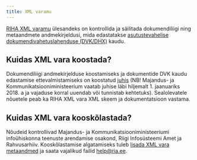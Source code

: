 ```yaml
---
title: XML varamu
---
```


[RIHA XML varamu](https://varamu.riha.ee) ülesandeks on kontrollida ja säilitada dokumendiliigi ning metaandmete andmekirjeldusi, mida edastatakse [asutustevahelise dokumendivahetuslahenduse (DVK/DHX)](https://www.ria.ee/ee/dokumendivahetus-dhx.html) kaudu.

## Kuidas XML vara koostada?
Dokumendiliigi andmekirjelduse koostamiseks ja dokumentide DVK kaudu edastamise ettevalmistamiseks on koostatud [juhis](https://www.mkm.ee/sites/default/files/juhis_dokumendiliigi_xml_andmekirjelduse_koostamiseks.pdf) (NB! Majandus- ja Kommunikatsiooniministeerium vaatab juhise läbi hiljemalt 1. jaanuariks 2018. a ja vajaduse korral uuendab või tunnistab kehtetuks). Sealolevatele nõuetele peab ka RIHA XML vara XML skeem ja dokumentatsioon vastama.

## Kuidas XML vara kooskõlastada?
Nõudeid kontrollivad Majandus- ja Kommunikatsiooniministeeriumi infoühiskonna teenuste arendamise osakond, Riigi Infosüsteemi Amet ja Rahvusarhiiv. Kooskõlastamise algatamiseks tuleb [lisada XML vara metaandmed](https://varamu.riha.ee/add.html) ja saata vajalikud failid help@ria.ee.
